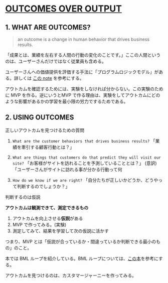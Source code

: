 # [OUTCOMES OVER OUTPUT](www.amazon.co.jp/dp/1091173265)

## 1. WHAT ARE OUTCOMES?

> an outcome is a change in human behavior that drives business results.

「成果とは、業績を左右する人間の行動の変化のことです。」ここの人間というのは、ユーザーさんだけではなく従業員も含める。

ユーザーさんへの価値提供を評価する手法に「プログラムロジックモデル」がある。詳しくは [この note](https://note.com/shinji_uyama/n/nc09b7f9ccc8a) を参考にする。

アウトカムを確認するためには、実験をしなければ分からない。この実験のために MVP を作る。逆にいうとMVP で作る理由は、実験をしてアウトカムにどのような影響があるかの学習を最小限の労力でするためである。

## 2. USING OUTCOMES

正しいアウトカムを見つけるための質問

1. `What are the customer behaviors that drives business results?`
「業績を牽引する顧客行動とは？」

2. `What are things that customers do that predict they will visit our site?`
「お客様がサイトを訪れることを予測していることとは？」
(意訳)「ユーザーさんがサイトに訪れる事が分かる行動って何

3. `How do we know if we are right?`
「自分たちが正しいかどうか、どうやって判断するのでしょうか？」

判断するのは仮説

**アウトカムは観測できて、測定できるもの**

1. アウトカムを向上させる**仮説**がある
2. MVP で作ってみる。(実験)
3. 測定してみて、結果を学習して次の仮説に活かす

つまり、MVP とは「仮説が合っているか・間違っているか判断できる最小のもの」のこと。

本では BML ループを紹介している。BML ループについては、[この本](www.amazon.co.jp/dp/4839970165)を参考にする。

アウトカムを見つけるのは、カスタマージャーニーを作ってみる。
